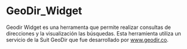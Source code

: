 # GeoDir_Widget
Geodir Widget es una herramenta que permite realizar consultas de direcciones y la visualización las búsquedas. Esta herramienta utiliza un servicio de la Suit GeoDir que fue  desarrollado por www.geodir.co.
